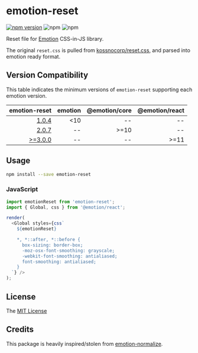 # emotion-reset
[![npm version](https://badge.fury.io/js/emotion-reset.svg)](https://badge.fury.io/js/emotion-reset)
![npm](https://img.shields.io/npm/dt/emotion-reset.svg)
![npm](https://img.shields.io/npm/dm/emotion-reset.svg)

Reset file for [Emotion](https://github.com/emotion-js/emotion) CSS-in-JS library.

The original `reset.css` is pulled from [kossnocorp/reset.css](https://github.com/kossnocorp/reset.css), and parsed into emotion ready format.

## Version Compatibility

This table indicates the minimum versions of `emotion-reset` supporting each emotion version. 

| emotion-reset | emotion | @emotion/core | @emotion/react |
|--------------:|--------------:|---------------:|---------------:|
|[1.0.4](https://github.com/Sayegh7/emotion-reset/blob/e228261a0bd7a3d7d06bfdf6457576b647ad2e6f/README.md) | <10 |  -- | -- |
|[2.0.7](https://github.com/Sayegh7/emotion-reset/blob/4f426b5e4f11db9853cd0fb2a49574e4003b8c1e/README.md) | -- |  >=10 | -- |
|[>=3.0.0](https://github.com/Sayegh7/emotion-reset/blob/dev/README.md) | -- | -- | >=11 |
 
## Usage

```sh
npm install --save emotion-reset
```

### JavaScript

```js
import emotionReset from 'emotion-reset';
import { Global, css } from '@emotion/react';

render(
  <Global styles={css`
    ${emotionReset}

    *, *::after, *::before {
      box-sizing: border-box;
      -moz-osx-font-smoothing: grayscale;
      -webkit-font-smoothing: antialiased;
      font-smoothing: antialiased;
    }
  `} />
);
```

## License

The [MIT License](LICENSE)

## Credits

This package is heavily inspired/stolen from [emotion-normalize](https://www.npmjs.com/package/emotion-normalize).
